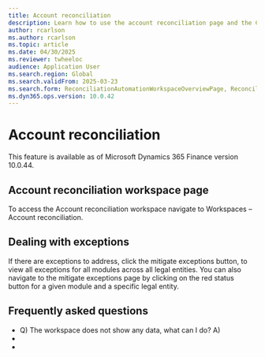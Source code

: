 ```yaml
---
title: Account reconciliation
description: Learn how to use the account reconciliation page and the Copilot agent that integrates with it.
author: rcarlson
ms.author: rcarlson
ms.topic: article
ms.date: 04/30/2025
ms.reviewer: twheeloc
audience: Application User
ms.search.region: Global
ms.search.validFrom: 2025-03-23
ms.search.form: ReconciliationAutomationWorkspaceOverviewPage, ReconciliationAutomationSnapshot, ReconciliationAutomationWorkspaceExceptionsTaskPage, ReconciliationAutomationWorkspaceReconciledTransactionsPage
ms.dyn365.ops.version: 10.0.42
---
```


# Account reconciliation

This feature is available as of Microsoft Dynamics 365 Finance version 10.0.44. 

## Account reconciliation workspace page

To access the Account reconciliation workspace navigate to Workspaces – Account reconciliation. 

## Dealing with exceptions

If there are exceptions to address, click the mitigate exceptions button, to view all exceptions for all modules across all legal entities.  You can also navigate to the mitigate exceptions page by clicking on the red status button for a given module and a specific legal entity. 


## Frequently asked questions

-   Q) The workspace does not show any data, what can I do? 
	A) 
- 
- 
